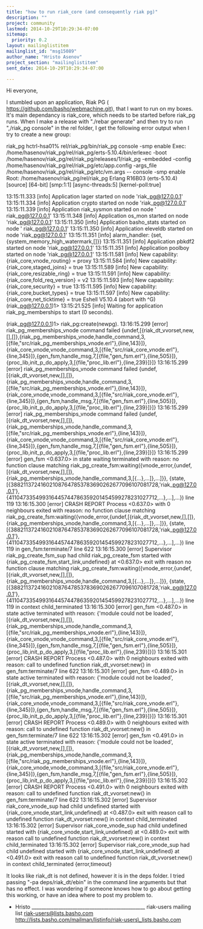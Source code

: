```yaml
---
title: "how to run riak_core (and consequently riak pg)"
description: ""
project: community
lastmod: 2014-10-29T10:29:34-07:00
sitemap:
  priority: 0.2
layout: mailinglistitem
mailinglist_id: "msg15089"
author_name: "Hristo Asenov"
project_section: "mailinglistitem"
sent_date: 2014-10-29T10:29:34-07:00

---
```



Hi everyone,

I stumbled upon an application, Riak PG (
https://github.com/basho/webmachine.git), that I want to run on my boxes.
It's main dependancy is riak\_core, which needs to be started before riak\_pg
runs. When I make a release with "./rebar generate" and then try to run
",/riak\_pg console" in the rel folder, I get the following error output
when I try to create a new group:

riak\_pg hctrl-hsa01% rel/riak\_pg/bin/riak\_pg console -smp enable
Exec: /home/hasenov/riak\_pg/rel/riak\_pg/erts-5.10.4/bin/erlexec -boot
/home/hasenov/riak\_pg/rel/riak\_pg/releases/1/riak\_pg -embedded -config
/home/hasenov/riak\_pg/rel/riak\_pg/etc/app.config -args\_file
/home/hasenov/riak\_pg/rel/riak\_pg/etc/vm.args -- console -smp enable
Root: /home/hasenov/riak\_pg/rel/riak\_pg
Erlang R16B03 (erts-5.10.4) [source] [64-bit] [smp:1:1] [async-threads:5]
[kernel-poll:true]

13:15:11.333 [info] Application lager started on node 'riak\_pg@127.0.0.1'
13:15:11.334 [info] Application crypto started on node 'riak\_pg@127.0.0.1'
13:15:11.339 [info] Application riak\_sysmon started on node '
riak\_pg@127.0.0.1'
13:15:11.348 [info] Application os\_mon started on node 'riak\_pg@127.0.0.1'
13:15:11.350 [info] Application basho\_stats started on node '
riak\_pg@127.0.0.1'
13:15:11.350 [info] Application eleveldb started on node 'riak\_pg@127.0.0.1'
13:15:11.351 [info] alarm\_handler: {set,{system\_memory\_high\_watermark,[]}}
13:15:11.351 [info] Application pbkdf2 started on node 'riak\_pg@127.0.0.1'
13:15:11.351 [info] Application poolboy started on node 'riak\_pg@127.0.0.1'
13:15:11.581 [info] New capability: {riak\_core,vnode\_routing} = proxy
13:15:11.584 [info] New capability: {riak\_core,staged\_joins} = true
13:15:11.589 [info] New capability: {riak\_core,resizable\_ring} = true
13:15:11.591 [info] New capability: {riak\_core,fold\_req\_version} = v2
13:15:11.593 [info] New capability: {riak\_core,security} = true
13:15:11.595 [info] New capability: {riak\_core,bucket\_types} = true
13:15:11.597 [info] New capability: {riak\_core,net\_ticktime} = true
Eshell V5.10.4 (abort with ^G)
(riak\_pg@127.0.0.1)1> 13:15:21.525 [info] Waiting for application
riak\_pg\_memberships to start (0 seconds).

(riak\_pg@127.0.0.1)1> riak\_pg:create(newpg).
13:16:15.299 [error] riak\_pg\_memberships\_vnode command failed
{undef,[{riak\_dt\_vvorset,new,[],[]},{riak\_pg\_memberships\_vnode,handle\_command,3,[{file,"src/riak\_pg\_memberships\_vnode.erl"},{line,143}]},{riak\_core\_vnode,vnode\_command,3,[{file,"src/riak\_core\_vnode.erl"},{line,345}]},{gen\_fsm,handle\_msg,7,[{file,"gen\_fsm.erl"},{line,505}]},{proc\_lib,init\_p\_do\_apply,3,[{file,"proc\_lib.erl"},{line,239}]}]}
13:16:15.299 [error] riak\_pg\_memberships\_vnode command failed
{undef,[{riak\_dt\_vvorset,new,[],[]},{riak\_pg\_memberships\_vnode,handle\_command,3,[{file,"src/riak\_pg\_memberships\_vnode.erl"},{line,143}]},{riak\_core\_vnode,vnode\_command,3,[{file,"src/riak\_core\_vnode.erl"},{line,345}]},{gen\_fsm,handle\_msg,7,[{file,"gen\_fsm.erl"},{line,505}]},{proc\_lib,init\_p\_do\_apply,3,[{file,"proc\_lib.erl"},{line,239}]}]}
13:16:15.299 [error] riak\_pg\_memberships\_vnode command failed
{undef,[{riak\_dt\_vvorset,new,[],[]},{riak\_pg\_memberships\_vnode,handle\_command,3,[{file,"src/riak\_pg\_memberships\_vnode.erl"},{line,143}]},{riak\_core\_vnode,vnode\_command,3,[{file,"src/riak\_core\_vnode.erl"},{line,345}]},{gen\_fsm,handle\_msg,7,[{file,"gen\_fsm.erl"},{line,505}]},{proc\_lib,init\_p\_do\_apply,3,[{file,"proc\_lib.erl"},{line,239}]}]}
13:16:15.299 [error] gen\_fsm <0.637.0> in state waiting terminated with
reason: no function clause matching
riak\_pg\_create\_fsm:waiting({vnode\_error,{undef,[{riak\_dt\_vvorset,new,[],[]},{riak\_pg\_memberships\_vnode,handle\_command,3,[{...},...]},...]}},
{state,[{388211372416021087647853783690262677096107081728,'riak\_pg@127.0.0.1'},{411047335499316445744786359201454599278231027712,...},...],...})
line 119
13:16:15.300 [error] CRASH REPORT Process <0.637.0> with 0 neighbours
exited with reason: no function clause matching
riak\_pg\_create\_fsm:waiting({vnode\_error,{undef,[{riak\_dt\_vvorset,new,[],[]},{riak\_pg\_memberships\_vnode,handle\_command,3,[{...},...]},...]}},
{state,[{388211372416021087647853783690262677096107081728,'riak\_pg@127.0.0.1'},{411047335499316445744786359201454599278231027712,...},...],...})
line 119 in gen\_fsm:terminate/7 line 622
13:16:15.300 [error] Supervisor riak\_pg\_create\_fsm\_sup had child
riak\_pg\_create\_fsm started with {riak\_pg\_create\_fsm,start\_link,undefined}
at <0.637.0> exit with reason no function clause matching
riak\_pg\_create\_fsm:waiting({vnode\_error,{undef,[{riak\_dt\_vvorset,new,[],[]},{riak\_pg\_memberships\_vnode,handle\_command,3,[{...},...]},...]}},
{state,[{388211372416021087647853783690262677096107081728,'riak\_pg@127.0.0.1'},{411047335499316445744786359201454599278231027712,...},...],...})
line 119 in context child\_terminated
13:16:15.300 [error] gen\_fsm <0.487.0> in state active terminated with
reason: {'module could not be
loaded',[{riak\_dt\_vvorset,new,[],[]},{riak\_pg\_memberships\_vnode,handle\_command,3,[{file,"src/riak\_pg\_memberships\_vnode.erl"},{line,143}]},{riak\_core\_vnode,vnode\_command,3,[{file,"src/riak\_core\_vnode.erl"},{line,345}]},{gen\_fsm,handle\_msg,7,[{file,"gen\_fsm.erl"},{line,505}]},{proc\_lib,init\_p\_do\_apply,3,[{file,"proc\_lib.erl"},{line,239}]}]}
13:16:15.301 [error] CRASH REPORT Process <0.487.0> with 0 neighbours
exited with reason: call to undefined function riak\_dt\_vvorset:new() in
gen\_fsm:terminate/7 line 622
13:16:15.301 [error] gen\_fsm <0.489.0> in state active terminated with
reason: {'module could not be
loaded',[{riak\_dt\_vvorset,new,[],[]},{riak\_pg\_memberships\_vnode,handle\_command,3,[{file,"src/riak\_pg\_memberships\_vnode.erl"},{line,143}]},{riak\_core\_vnode,vnode\_command,3,[{file,"src/riak\_core\_vnode.erl"},{line,345}]},{gen\_fsm,handle\_msg,7,[{file,"gen\_fsm.erl"},{line,505}]},{proc\_lib,init\_p\_do\_apply,3,[{file,"proc\_lib.erl"},{line,239}]}]}
13:16:15.301 [error] CRASH REPORT Process <0.489.0> with 0 neighbours
exited with reason: call to undefined function riak\_dt\_vvorset:new() in
gen\_fsm:terminate/7 line 622
13:16:15.302 [error] gen\_fsm <0.491.0> in state active terminated with
reason: {'module could not be
loaded',[{riak\_dt\_vvorset,new,[],[]},{riak\_pg\_memberships\_vnode,handle\_command,3,[{file,"src/riak\_pg\_memberships\_vnode.erl"},{line,143}]},{riak\_core\_vnode,vnode\_command,3,[{file,"src/riak\_core\_vnode.erl"},{line,345}]},{gen\_fsm,handle\_msg,7,[{file,"gen\_fsm.erl"},{line,505}]},{proc\_lib,init\_p\_do\_apply,3,[{file,"proc\_lib.erl"},{line,239}]}]}
13:16:15.302 [error] CRASH REPORT Process <0.491.0> with 0 neighbours
exited with reason: call to undefined function riak\_dt\_vvorset:new() in
gen\_fsm:terminate/7 line 622
13:16:15.302 [error] Supervisor riak\_core\_vnode\_sup had child undefined
started with {riak\_core\_vnode,start\_link,undefined} at <0.487.0> exit with
reason call to undefined function riak\_dt\_vvorset:new() in context
child\_terminated
13:16:15.302 [error] Supervisor riak\_core\_vnode\_sup had child undefined
started with {riak\_core\_vnode,start\_link,undefined} at <0.489.0> exit with
reason call to undefined function riak\_dt\_vvorset:new() in context
child\_terminated
13:16:15.302 [error] Supervisor riak\_core\_vnode\_sup had child undefined
started with {riak\_core\_vnode,start\_link,undefined} at <0.491.0> exit with
reason call to undefined function riak\_dt\_vvorset:new() in context
child\_terminated
{error,timeout}

It looks like riak\_dt is not defined, however it is in the deps folder. I
tried passing "-pa deps/riak\_dt/ebin" in the command line arguments but
that has no effect. I was wondering if someone knows how to go about
getting this working, or have an idea where to post my problem to.

- Hristo
\_\_\_\_\_\_\_\_\_\_\_\_\_\_\_\_\_\_\_\_\_\_\_\_\_\_\_\_\_\_\_\_\_\_\_\_\_\_\_\_\_\_\_\_\_\_\_
riak-users mailing list
riak-users@lists.basho.com
http://lists.basho.com/mailman/listinfo/riak-users\_lists.basho.com

